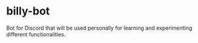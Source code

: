 # billy-bot
Bot for Discord that will be used personally for learning and experimenting different functionalities.
